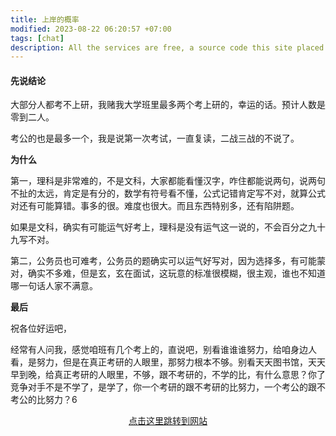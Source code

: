 ```yaml
---
title: 上岸的概率
modified: 2023-08-22 06:20:57 +07:00
tags: [chat]
description: All the services are free, a source code this site placed on github repository and intergration with netlify service, another service that you can use is github page for hosting your own static site.
---
```


####  先说结论

大部分人都考不上研，我赌我大学班里最多两个考上研的，幸运的话。预计人数是零到二人。

考公的也是最多一个，我是说第一次考试，一直复读，二战三战的不说了。

**为什么**

第一，理科是非常难的，不是文科，大家都能看懂汉字，咋住都能说两句，说两句不扯的太远，肯定是有分的，数学有符号看不懂，公式记错肯定写不对，就算公式对还有可能算错。事多的很。难度也很大。而且东西特别多，还有陷阱题。

如果是文科，确实有可能运气好考上，理科是没有运气这一说的，不会百分之九十九写不对。

第二，公务员也可难考，公务员的题确实可以运气好写对，因为选择多，有可能蒙对，确实不多难，但是玄，玄在面试，这玩意的标准很模糊，很主观，谁也不知道哪一句话人家不满意。

**最后**

祝各位好运吧，

经常有人问我，感觉咱班有几个考上的，直说吧，别看谁谁谁努力，给咱身边人看，是努力，但是在真正考研的人眼里，那努力根本不够。别看天天图书馆，天天早到晚，给真正考研的人眼里，不够，跟不考研的，不学的比，有什么意思？你了竞争对手不是不学了，是学了，你一个考研的跟不考研的比努力，一个考公的跟不考公的比努力？6









<div style="text-align: center;">
    <a href="https://www.example.com" style="display: inline-block;">点击这里跳转到网站</a>

